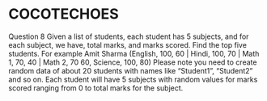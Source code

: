 # COCOTECHOES
Question 8
Given a list of students, each student has 5 subjects, and for each subject, we have, total
marks, and marks scored. Find the top five students. For example Amit Sharma (English, 100,
60 | Hindi, 100, 70 | Math 1, 70, 40 | Math 2, 70 60, Science, 100, 80)
Please note you need to create random data of about 20 students with names like “Student1”,
“Student2” and so on. Each student will have 5 subjects with random values for marks scored
ranging from 0 to total marks for the subject.
